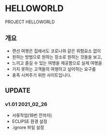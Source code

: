 # HELLOWORLD
PROJECT HELLOWORLD


## 개요
- 랜선 여행은 집에서도 코로나와 같은 위험요소 없이 
- 원하는 방법으로 원하는 장소로 원하는 것들을 보고, 
- 느끼고 즐길 수 있는 여행을 제공함으로 실제 여행을 
- 가지 못하는 고객들의 여행하고 싶어하는 요구를
- 충족 시켜주기 위한 사이트입니다.

## UPDATE
### v1.01  2021_02_26
- 서류작업(18번 전까지)
- ECLIPSE 환경 설정
- .ignore 파일 설정


